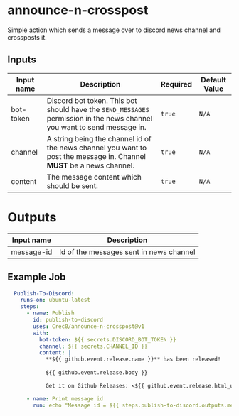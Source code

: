 # announce-n-crosspost

Simple action which sends a message over to discord news channel and crossposts it. 

## Inputs

| Input name | Description                                                                                                               | Required | Default Value |
|------------|---------------------------------------------------------------------------------------------------------------------------|----------|---------------|
| bot-token  | Discord bot token. This bot should have the `SEND_MESSAGES` permission in the news channel you want to send message in.   | `true`   | `N/A`         |
| channel    | A string being the channel id of the news channel you want to post the message in. Channel **MUST** be a news channel.    | `true`   | `N/A`         |
| content    | The message content which should be sent.                                                                                 | `true`   | `N/A`         |

# Outputs

| Input name | Description                             |
|------------|-----------------------------------------|
| message-id | Id of the messages sent in news channel |

## Example Job

```yaml
  Publish-To-Discord:
    runs-on: ubuntu-latest
    steps:
      - name: Publish
        id: publish-to-discord
        uses: Crec0/announce-n-crosspost@v1
        with:
          bot-token: ${{ secrets.DISCORD_BOT_TOKEN }}
          channel: ${{ secrets.CHANNEL_ID }}
          content: |
            **${{ github.event.release.name }}** has been released!
            
            ${{ github.event.release.body }}
            
            Get it on Github Releases: <${{ github.event.release.html_url }}>

      - name: Print message id
        run: echo "Message id = ${{ steps.publish-to-discord.outputs.message-id }}"
```
